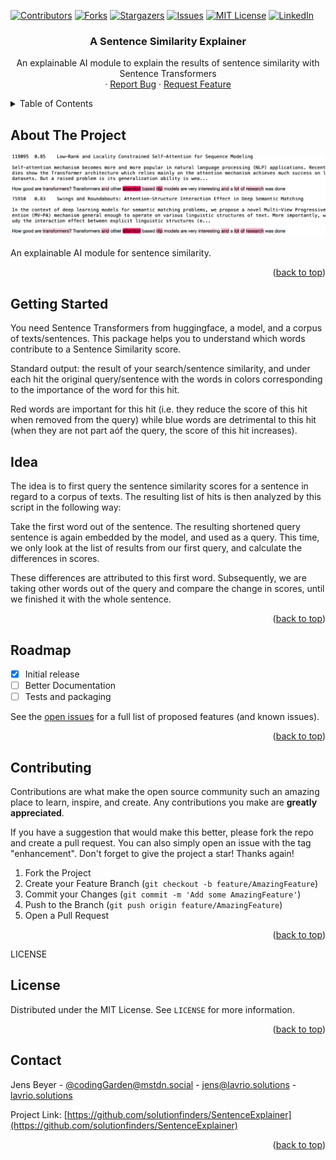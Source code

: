 <a name="readme-top"></a>

<!-- PROJECT SHIELDS -->
[![Contributors][contributors-shield]][contributors-url]
[![Forks][forks-shield]][forks-url]
[![Stargazers][stars-shield]][stars-url]
[![Issues][issues-shield]][issues-url]
[![MIT License][license-shield]][license-url]
[![LinkedIn][linkedin-shield]][linkedin-url]



<!-- PROJECT LOGO
<br />
<div align="center">
  <a href="https://github.com/solutionfinders/SentenceExplainer">
    <img src="images/logo.png" alt="Logo" width="80" height="80"> 
  </a> -->

<h3 align="center">A Sentence Similarity Explainer</h3>

  <p align="center">
    An explainable AI module to explain the results of sentence similarity with Sentence Transformers
    <br />
    <!--<a href="https://github.com/solutionfinders/SentenceExplainer"><strong>Explore the docs »</strong></a>
    <br />
    <br />
    <a href="https://github.com/solutionfinders/SentenceExplainer">View Demo</a> -->
    ·
    <a href="https://github.com/solutionfinders/SentenceExplainer/issues">Report Bug</a>
    ·
    <a href="https://github.com/solutionfinders/SentenceExplainer/issues">Request Feature</a>
  </p>
</div>



<!-- TABLE OF CONTENTS -->
<details>
  <summary>Table of Contents</summary>
  <ol>
    <li>
      <a href="#about-the-project">About The Project</a>
    </li>
    <li>
      <a href="#getting-started">Getting Started</a>
      <!-- <ul>
        <li><a href="#prerequisites">Prerequisites</a></li>
        <li><a href="#installation">Installation</a></li>
      </ul>-->
    </li> 
    <li><a href="#idea">Idea</a></li>
    <li><a href="#roadmap">Roadmap</a></li>
    <li><a href="#contributing">Contributing</a></li>
    <li><a href="#license">License</a></li>
    <li><a href="#contact">Contact</a></li>
    <li><a href="#acknowledgments">Acknowledgments</a></li>
  </ol>
</details>



<!-- ABOUT THE PROJECT -->
## About The Project

[![Product Name Screen Shot][product-screenshot]](https://lavrio.solutions)

An explainable AI module for sentence similarity.

<p align="right">(<a href="#readme-top">back to top</a>)</p>



<!-- GETTING STARTED -->
## Getting Started

You need Sentence Transformers from huggingface, a model, and a corpus of texts/sentences. This package helps you to understand which words contribute to a Sentence Similarity score.

Standard output: the result of your search/sentence similarity, and under each hit the original query/sentence with the words in colors corresponding to the importance of the word for this hit. 

Red words are important for this hit (i.e. they reduce the score of this hit when removed from the query) while blue words are detrimental to this hit (when they are not part aóf the query, the score of this hit increases).


<!-- IDEA -->
## Idea

The idea is to first query the sentence similarity scores for a sentence in regard to a corpus of texts. The resulting list of hits is then analyzed by this script in the following way:

Take the first word out of the sentence. The resulting shortened query sentence is again embedded by the model, and used as a query. This time, we only look at the list of results from our first query, and calculate the differences in scores.

These differences are attributed to this first word. Subsequently, we are taking other words out of the query and compare the change in scores, until we finished it with the whole sentence.

<p align="right">(<a href="#readme-top">back to top</a>)</p>



<!-- ROADMAP -->
## Roadmap

- [x] Initial release
- [ ] Better Documentation
- [ ] Tests and packaging

See the [open issues](https://github.com/solutionfinders/SentenceExplainer/issues) for a full list of proposed features (and known issues).

<p align="right">(<a href="#readme-top">back to top</a>)</p>



<!-- CONTRIBUTING -->
## Contributing

Contributions are what make the open source community such an amazing place to learn, inspire, and create. Any contributions you make are **greatly appreciated**.

If you have a suggestion that would make this better, please fork the repo and create a pull request. You can also simply open an issue with the tag "enhancement".
Don't forget to give the project a star! Thanks again!

1. Fork the Project
2. Create your Feature Branch (`git checkout -b feature/AmazingFeature`)
3. Commit your Changes (`git commit -m 'Add some AmazingFeature'`)
4. Push to the Branch (`git push origin feature/AmazingFeature`)
5. Open a Pull Request

<p align="right">(<a href="#readme-top">back to top</a>)</p>



LICENSE
## License

Distributed under the MIT License. See `LICENSE` for more information.

<p align="right">(<a href="#readme-top">back to top</a>)</p>



<!-- CONTACT -->
## Contact

Jens Beyer - [@codingGarden@mstdn.social](https://mstdn.social/@codingGarden) - jens@lavrio.solutions - [lavrio.solutions](https://lavrio.solutions)

Project Link: [https://github.com/solutionfinders/SentenceExplainer](https://github.com/solutionfinders/SentenceExplainer)

<p align="right">(<a href="#readme-top">back to top</a>)</p>



<!-- ACKNOWLEDGMENTS
## Acknowledgments

* []()
* []()
* []()

<p align="right">(<a href="#readme-top">back to top</a>)</p>



<!-- MARKDOWN LINKS & IMAGES -->
<!-- https://www.markdownguide.org/basic-syntax/#reference-style-links -->
[contributors-shield]: https://img.shields.io/github/contributors/solutionfinders/SentenceExplainer.svg?style=for-the-badge
[contributors-url]: https://github.com/solutionfinders/SentenceExplainer/graphs/contributors
[forks-shield]: https://img.shields.io/github/forks/solutionfinders/SentenceExplainer.svg?style=for-the-badge
[forks-url]: https://github.com/solutionfinders/SentenceExplainer/network/members
[stars-shield]: https://img.shields.io/github/stars/solutionfinders/SentenceExplainer.svg?style=for-the-badge
[stars-url]: https://github.com/solutionfinders/SentenceExplainer/stargazers
[issues-shield]: https://img.shields.io/github/issues/solutionfinders/SentenceExplainer.svg?style=for-the-badge
[issues-url]: https://github.com/solutionfinders/SentenceExplainer/issues
[license-shield]: https://img.shields.io/github/license/solutionfinders/SentenceExplainer.svg?style=for-the-badge
[license-url]: https://github.com/solutionfinders/SentenceExplainer/blob/master/LICENSE.txt
[linkedin-shield]: https://img.shields.io/badge/-LinkedIn-black.svg?style=for-the-badge&logo=linkedin&colorB=555
[linkedin-url]: https://linkedin.com/in/jens-beyer-94a209124
[product-screenshot]: images/screenshot.png
[Next.js]: https://img.shields.io/badge/next.js-000000?style=for-the-badge&logo=nextdotjs&logoColor=white
[Next-url]: https://nextjs.org/
[React.js]: https://img.shields.io/badge/React-20232A?style=for-the-badge&logo=react&logoColor=61DAFB
[React-url]: https://reactjs.org/
[Vue.js]: https://img.shields.io/badge/Vue.js-35495E?style=for-the-badge&logo=vuedotjs&logoColor=4FC08D
[Vue-url]: https://vuejs.org/
[Angular.io]: https://img.shields.io/badge/Angular-DD0031?style=for-the-badge&logo=angular&logoColor=white
[Angular-url]: https://angular.io/
[Svelte.dev]: https://img.shields.io/badge/Svelte-4A4A55?style=for-the-badge&logo=svelte&logoColor=FF3E00
[Svelte-url]: https://svelte.dev/
[Laravel.com]: https://img.shields.io/badge/Laravel-FF2D20?style=for-the-badge&logo=laravel&logoColor=white
[Laravel-url]: https://laravel.com
[Bootstrap.com]: https://img.shields.io/badge/Bootstrap-563D7C?style=for-the-badge&logo=bootstrap&logoColor=white
[Bootstrap-url]: https://getbootstrap.com
[JQuery.com]: https://img.shields.io/badge/jQuery-0769AD?style=for-the-badge&logo=jquery&logoColor=white
[JQuery-url]: https://jquery.com 